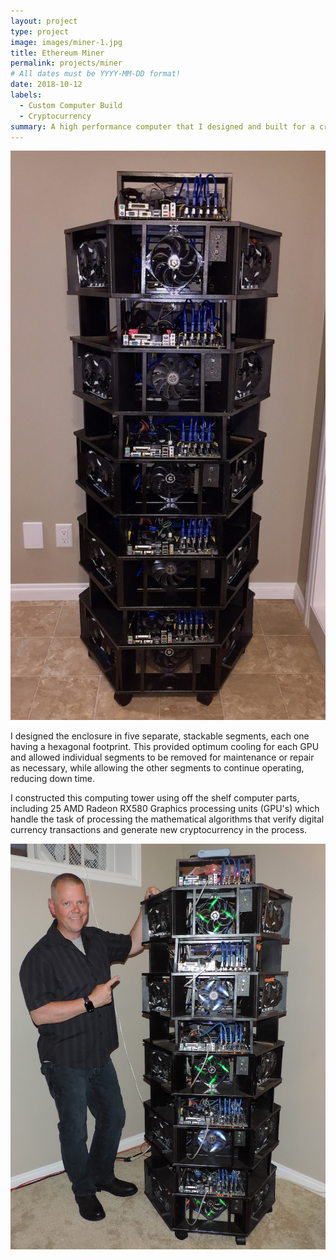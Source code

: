 ```yaml
---
layout: project
type: project
image: images/miner-1.jpg
title: Ethereum Miner
permalink: projects/miner
# All dates must be YYYY-MM-DD format!
date: 2018-10-12
labels:
  - Custom Computer Build
  - Cryptocurrency
summary: A high performance computer that I designed and built for a cryptocurrency mining venture.
---
```


<div class="ui horizontal segments">
  <div class="ui segment">
    <img class="ui medium rounded image" src="../images/miner-1.jpg">
    <p>I designed the enclosure in five separate, stackable segments, each one having a hexagonal footprint. This provided optimum cooling for each GPU and allowed individual segments to be removed for maintenance or repair as necessary, while allowing the other segments to continue operating, reducing down time.</p>
  </div>
  <div class="ui segment">
    <p>I constructed this computing tower using off the shelf computer parts, including 25 AMD Radeon RX580 Graphics processing units (GPU's) which handle    the task of processing the mathematical algorithms that verify digital currency transactions and generate new cryptocurrency in the process.</p>
    <img class="ui medium rounded image" src="../images/miner-2.jpg"> 
  </div>
</div>



 
